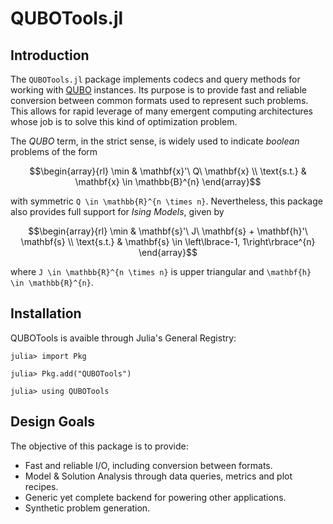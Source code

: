 # QUBOTools.jl

## Introduction

The `QUBOTools.jl` package implements codecs and query methods for working with [QUBO](https://en.wikipedia.org/wiki/Quadratic_unconstrained_binary_optimization) instances.
Its purpose is to provide fast and reliable conversion between common formats used to represent such problems.
This allows for rapid leverage of many emergent computing architectures whose job is to solve this kind of optimization problem.

The _QUBO_ term, in the strict sense, is widely used to indicate *boolean* problems of the form

```math
\begin{array}{rl}
       \min & \mathbf{x}'\ Q\ \mathbf{x} \\
\text{s.t.} & \mathbf{x} \in \mathbb{B}^{n}
\end{array}
```

with symmetric ``Q \in \mathbb{R}^{n \times n}``.
Nevertheless, this package also provides full support for _Ising Models_, given by

```math
\begin{array}{rl}
       \min & \mathbf{s}'\ J\ \mathbf{s} + \mathbf{h}'\ \mathbf{s} \\
\text{s.t.} & \mathbf{s} \in \left\lbrace-1, 1\right\rbrace^{n}
\end{array}
```

where ``J \in \mathbb{R}^{n \times n}`` is upper triangular and ``\mathbf{h} \in \mathbb{R}^{n}``.

## Installation

QUBOTools is avaible through Julia's General Registry:

```julia-repl
julia> import Pkg

julia> Pkg.add("QUBOTools")

julia> using QUBOTools
```

## Design Goals

The objective of this package is to provide:

- Fast and reliable I/O, including conversion between formats.
- Model & Solution Analysis through data queries, metrics and plot recipes.
- Generic yet complete backend for powering other applications.
- Synthetic problem generation.